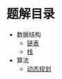# 题解目录

* 数据结构
  * [链表](data-struct/linked-list/)
  * [栈](data-struct/stack/)
* 算法
  * [动态规划](algorithm/dynamic-programming/)
